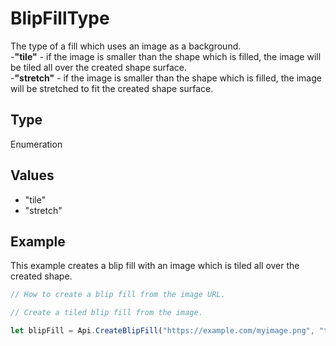 # BlipFillType

The type of a fill which uses an image as a background.\
-**"tile"** - if the image is smaller than the shape which is filled, the image will be tiled all over the created shape surface.\
-**"stretch"** - if the image is smaller than the shape which is filled, the image will be stretched to fit the created shape surface.

## Type

Enumeration

## Values

- "tile"
- "stretch"


## Example

This example creates a blip fill with an image which is tiled all over the created shape.

```javascript editor-docx
// How to create a blip fill from the image URL.

// Create a tiled blip fill from the image.

let blipFill = Api.CreateBlipFill("https://example.com/myimage.png", "tile");
```
